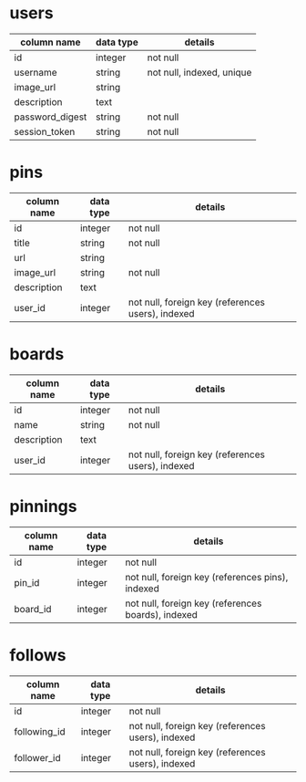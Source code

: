 # users

column name |	data type | details
----------- | --------- | -------
id | integer | not null | primary key
username | string | not null, indexed, unique
image_url |	string |
description | text |
password_digest | string | not null
session_token | string |	not null

# pins

column name |	data type | details
----------- | --------- | -------
id | integer | not null | primary key
title | string | not null
url | string |
image_url |	string |	not null
description | text |
user_id | integer | not null, foreign key (references users), indexed

# boards

column name |	data type | details
----------- | --------- | -------
id | integer | not null | primary key
name | string |	not null
description	| text |
user_id |	integer |	not null, foreign key (references users), indexed

# pinnings

column name |	data type | details
----------- | --------- | -------
id | integer | not null | primary key
pin_id | integer | not null, foreign key (references pins), indexed
board_id |	integer |	not null, foreign key (references boards), indexed

# follows

column name |	data type | details
----------- | --------- | -------
id | integer | not null | primary key
following_id | integer | not null, foreign key (references users), indexed
follower_id |	integer |	not null, foreign key (references users), indexed
